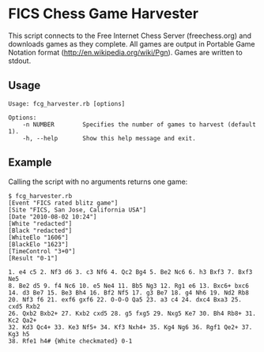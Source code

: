 # FICS Chess Game Harvester

This script connects to the Free Internet Chess Server (freechess.org)
and downloads games as they complete.  All games are output in Portable
Game Notation format (http://en.wikipedia.org/wiki/Pgn).  Games are written
to stdout.

## Usage
```
Usage: fcg_harvester.rb [options]

Options:
    -n NUMBER        Specifies the number of games to harvest (default 1).
    -h, --help       Show this help message and exit.
```

## Example
Calling the script with no arguments returns one game:
```
$ fcg_harvester.rb
[Event "FICS rated blitz game"]
[Site "FICS, San Jose, California USA"]
[Date "2010-08-02 10:24"]
[White "redacted"]
[Black "redacted"]
[WhiteElo "1606"]
[BlackElo "1623"]
[TimeControl "3+0"]
[Result "0-1"]

1. e4 c5 2. Nf3 d6 3. c3 Nf6 4. Qc2 Bg4 5. Be2 Nc6 6. h3 Bxf3 7. Bxf3 Ne5
8. Be2 d5 9. f4 Nc6 10. e5 Ne4 11. Bb5 Ng3 12. Rg1 e6 13. Bxc6+ bxc6
14. d3 Be7 15. Be3 Bh4 16. Bf2 Nf5 17. g3 Be7 18. g4 Nh6 19. Nd2 Rb8
20. Nf3 f6 21. exf6 gxf6 22. O-O-O Qa5 23. a3 c4 24. dxc4 Bxa3 25. cxd5 Rxb2
26. Qxb2 Bxb2+ 27. Kxb2 cxd5 28. g5 fxg5 29. Nxg5 Ke7 30. Bh4 Rb8+ 31. Kc2 Qa2+
32. Kd3 Qc4+ 33. Ke3 Nf5+ 34. Kf3 Nxh4+ 35. Kg4 Ng6 36. Rgf1 Qe2+ 37. Kg3 h5
38. Rfe1 h4# {White checkmated} 0-1
```
